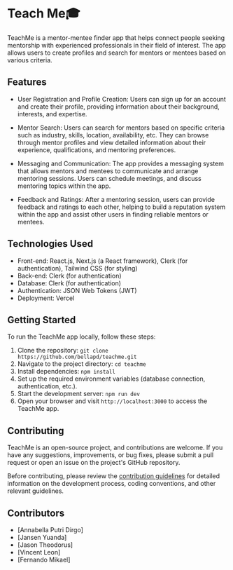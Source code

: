 # Teach Me🎓

TeachMe is a mentor-mentee finder app that helps connect people seeking mentorship with experienced professionals in their field of interest. The app allows users to create profiles and search for mentors or mentees based on various criteria.

## Features

- User Registration and Profile Creation: Users can sign up for an account and create their profile, providing information about their background, interests, and expertise.

- Mentor Search: Users can search for mentors based on specific criteria such as industry, skills, location, availability, etc. They can browse through mentor profiles and view detailed information about their experience, qualifications, and mentoring preferences.

- Messaging and Communication: The app provides a messaging system that allows mentors and mentees to communicate and arrange mentoring sessions. Users can schedule meetings, and discuss mentoring topics within the app.

- Feedback and Ratings: After a mentoring session, users can provide feedback and ratings to each other, helping to build a reputation system within the app and assist other users in finding reliable mentors or mentees.

## Technologies Used

- Front-end: React.js, Next.js (a React framework), Clerk (for authentication), Tailwind CSS (for styling)
- Back-end: Clerk (for authentication)
- Database: Clerk (for authentication)
- Authentication: JSON Web Tokens (JWT)
- Deployment: Vercel

## Getting Started

To run the TeachMe app locally, follow these steps:

1. Clone the repository: `git clone https://github.com/bellapd/teachme.git`
2. Navigate to the project directory: `cd teachme`
3. Install dependencies: `npm install`
4. Set up the required environment variables (database connection, authentication, etc.).
5. Start the development server: `npm run dev`
6. Open your browser and visit `http://localhost:3000` to access the TeachMe app.

## Contributing

TeachMe is an open-source project, and contributions are welcome. If you have any suggestions, improvements, or bug fixes, please submit a pull request or open an issue on the project's GitHub repository.

Before contributing, please review the [contribution guidelines](CONTRIBUTING.md) for detailed information on the development process, coding conventions, and other relevant guidelines.

## Contributors

- [Annabella Putri Dirgo]
- [Jansen Yuanda]
- [Jason Theodorus]
- [Vincent Leon]
- [Fernando Mikael]
